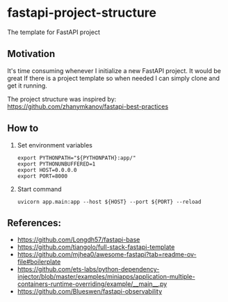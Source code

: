 # fastapi-project-structure

The template for FastAPI project

## Motivation

It's time consuming whenever I initialize a new FastAPI project. It would be great If there is a project template so when needed I can simply clone and get it running.

The project structure was inspired by: https://github.com/zhanymkanov/fastapi-best-practices

## How to

1. Set environment variables

   ```
   export PYTHONPATH="${PYTHONPATH}:app/"
   export PYTHONUNBUFFERED=1
   export HOST=0.0.0.0
   export PORT=8000
   ```

2. Start command

   ```
   uvicorn app.main:app --host ${HOST} --port ${PORT} --reload
   ```

## References:

- https://github.com/Longdh57/fastapi-base
- https://github.com/tiangolo/full-stack-fastapi-template
- https://github.com/mjhea0/awesome-fastapi?tab=readme-ov-file#boilerplate
- https://github.com/ets-labs/python-dependency-injector/blob/master/examples/miniapps/application-multiple-containers-runtime-overriding/example/__main__.py
- https://github.com/Blueswen/fastapi-observability
